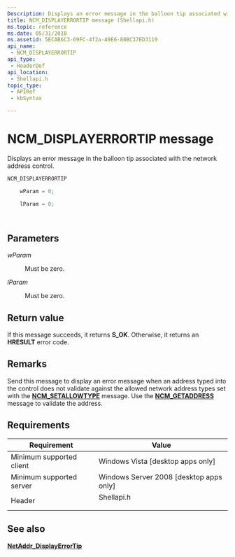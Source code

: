 ```yaml
---
Description: Displays an error message in the balloon tip associated with the network address control.
title: NCM_DISPLAYERRORTIP message (Shellapi.h)
ms.topic: reference
ms.date: 05/31/2018
ms.assetid: 5ECAB6C3-69FC-4f2a-A9E6-80BC37ED3119
api_name: 
 - NCM_DISPLAYERRORTIP
api_type: 
 - HeaderDef
api_location: 
 - Shellapi.h
topic_type: 
 - APIRef
 - kbSyntax

---
```


# NCM\_DISPLAYERRORTIP message

Displays an error message in the balloon tip associated with the network address control.


```C++
NCM_DISPLAYERRORTIP

    wParam = 0;

    lParam = 0;            

            
```



## Parameters

<dl> <dt>

*wParam* 
</dt> <dd>Must be zero.</dd> <dt>

*lParam* 
</dt> <dd>Must be zero.</dd> </dl>

## Return value

If this message succeeds, it returns **S\_OK**. Otherwise, it returns an **HRESULT** error code.

## Remarks

Send this message to display an error message when an address typed into the control does not validate against the allowed network address types set with the [**NCM\_SETALLOWTYPE**](ncm-setallowtype.md) message. Use the [**NCM\_GETADDRESS**](ncm-getaddress.md) message to validate the address.

## Requirements



| Requirement | Value |
|-------------------------------------|---------------------------------------------------------------------------------------|
| Minimum supported client<br/> | Windows Vista \[desktop apps only\]<br/>                                        |
| Minimum supported server<br/> | Windows Server 2008 \[desktop apps only\]<br/>                                  |
| Header<br/>                   | <dl> <dt>Shellapi.h</dt> </dl> |



## See also

<dl> <dt>

[**NetAddr\_DisplayErrorTip**](/windows/desktop/api/Shellapi/nf-shellapi-netaddr_displayerrortip)
</dt> </dl>

 

 




